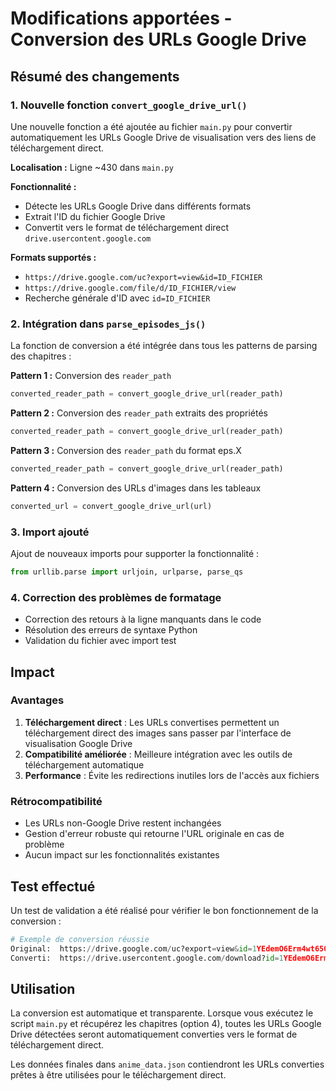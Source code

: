 # Modifications apportées - Conversion des URLs Google Drive

## Résumé des changements

### 1. Nouvelle fonction `convert_google_drive_url()`

Une nouvelle fonction a été ajoutée au fichier `main.py` pour convertir automatiquement les URLs Google Drive de visualisation vers des liens de téléchargement direct.

**Localisation :** Ligne ~430 dans `main.py`

**Fonctionnalité :**
- Détecte les URLs Google Drive dans différents formats
- Extrait l'ID du fichier Google Drive
- Convertit vers le format de téléchargement direct `drive.usercontent.google.com`

**Formats supportés :**
- `https://drive.google.com/uc?export=view&id=ID_FICHIER`
- `https://drive.google.com/file/d/ID_FICHIER/view`
- Recherche générale d'ID avec `id=ID_FICHIER`

### 2. Intégration dans `parse_episodes_js()`

La fonction de conversion a été intégrée dans tous les patterns de parsing des chapitres :

**Pattern 1 :** Conversion des `reader_path`
```python
converted_reader_path = convert_google_drive_url(reader_path)
```

**Pattern 2 :** Conversion des `reader_path` extraits des propriétés
```python
converted_reader_path = convert_google_drive_url(reader_path)
```

**Pattern 3 :** Conversion des `reader_path` du format eps.X
```python
converted_reader_path = convert_google_drive_url(reader_path)
```

**Pattern 4 :** Conversion des URLs d'images dans les tableaux
```python
converted_url = convert_google_drive_url(url)
```

### 3. Import ajouté

Ajout de nouveaux imports pour supporter la fonctionnalité :
```python
from urllib.parse import urljoin, urlparse, parse_qs
```

### 4. Correction des problèmes de formatage

- Correction des retours à la ligne manquants dans le code
- Résolution des erreurs de syntaxe Python
- Validation du fichier avec import test

## Impact

### Avantages
1. **Téléchargement direct** : Les URLs convertises permettent un téléchargement direct des images sans passer par l'interface de visualisation Google Drive
2. **Compatibilité améliorée** : Meilleure intégration avec les outils de téléchargement automatique
3. **Performance** : Évite les redirections inutiles lors de l'accès aux fichiers

### Rétrocompatibilité
- Les URLs non-Google Drive restent inchangées
- Gestion d'erreur robuste qui retourne l'URL originale en cas de problème
- Aucun impact sur les fonctionnalités existantes

## Test effectué

Un test de validation a été réalisé pour vérifier le bon fonctionnement de la conversion :

```python
# Exemple de conversion réussie
Original:  https://drive.google.com/uc?export=view&id=1YEdemO6Erm4wt650MoSnjyjw_z05j12W
Converti:  https://drive.usercontent.google.com/download?id=1YEdemO6Erm4wt650MoSnjyjw_z05j12W&export=view&authuser=0
```

## Utilisation

La conversion est automatique et transparente. Lorsque vous exécutez le script `main.py` et récupérez les chapitres (option 4), toutes les URLs Google Drive détectées seront automatiquement converties vers le format de téléchargement direct.

Les données finales dans `anime_data.json` contiendront les URLs converties prêtes à être utilisées pour le téléchargement direct.
